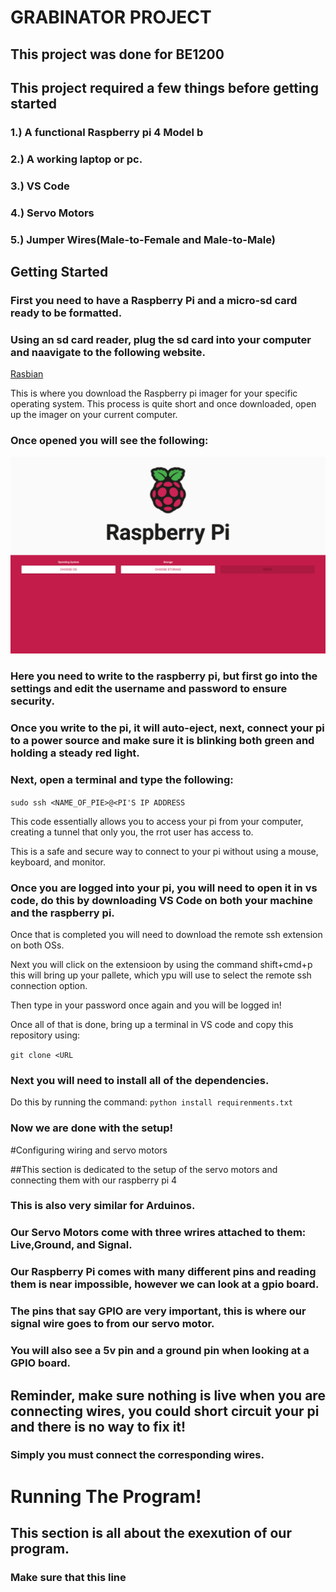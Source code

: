 # GRABINATOR PROJECT

## This project was done for BE1200

## This project required a few things before getting started

### 1.) A functional Raspberry pi 4 Model b 

### 2.) A working laptop or pc.
### 3.) VS Code
### 4.) Servo Motors 
### 5.) Jumper Wires(Male-to-Female and Male-to-Male)


## Getting Started

### First you need to have a Raspberry Pi and a micro-sd card ready to be formatted.

### Using an sd card reader, plug the sd card into your computer and naavigate to the following website.

[Rasbian](https://www.raspberrypi.com/software/)

This is where you download the Raspberry pi imager for your specific operating system. This process is quite short and once
downloaded, open up the imager on your current computer.


### Once opened you will see the following:
![picture](https://github.com/AlessandroB1298/BE1200/blob/main/Screenshot%202023-10-31%20at%203.06.01%20PM.png )


### Here you need to write to the raspberry pi, but first go into the settings and edit the username and password to ensure security.

### Once you write to the pi, it will auto-eject, next, connect your pi to a power source and make sure it is blinking both green and holding a steady red light.

### Next, open a terminal and type the following:
`sudo ssh <NAME_OF_PIE>@<PI'S IP ADDRESS`

This code essentially allows you to access your pi from your computer, creating a tunnel that only you, the rrot user has access to.

This is a safe and secure way to connect to your pi without using a mouse, keyboard, and monitor.

### Once you are logged into your pi, you will need to open it in vs code, do this by downloading VS Code on both your machine and the raspberry pi.

Once that is completed you will need to download the remote ssh extension on both OSs.

Next you will click on the extensioon by using the command shift+cmd+p this will bring up your pallete, which ypu will use to select the remote ssh connection option.

Then type in your password once again and you will be logged in!

Once all of that is done, bring up a terminal in VS code and copy this repository using:

`git clone <URL`

### Next you will need to install all of the dependencies.
Do this by running the command:
`python install requirenments.txt`

### Now we are done with the setup!

#Configuring wiring and servo motors

##This section is dedicated to the setup of the servo motors and connecting them with our raspberry pi 4
### This is also very similar for Arduinos.


### Our Servo Motors come with three wrires attached to them: Live,Ground, and Signal.

### Our Raspberry Pi comes with many different pins and reading them is near impossible, however we can look at a gpio board.




### The pins that say GPIO are very important, this is where our signal wire goes to from our servo motor.

### You will also see a 5v pin and a ground pin when looking at a GPIO board.

## Reminder, make sure nothing is live when you are connecting wires, you could short circuit your pi and there is no way to fix it!

### Simply you must connect the corresponding wires.


# Running The Program!

## This section is all about the exexution of our program.
### Make sure that this line 




